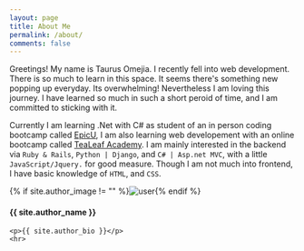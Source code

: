 ```yaml
---
layout: page
title: About Me
permalink: /about/
comments: false
---
```


Greetings! My name is Taurus Omejia. I recently fell into web development.
There is so much to learn in this space. It seems there's something new popping up everyday. Its overwhelming!
Nevertheless I am loving this journey. I have learned so much in such a short peroid of time, and I am committed
to sticking with it.

Currently I am learning .Net with C# as student of an in person coding bootcamp called [EpicU](https://www.epicu.org/),
I am also learning web developement with an online bootcamp called [TeaLeaf Academy](https://www.gotealeaf.com/).
I am mainly interested in the backend via `Ruby & Rails`, `Python | Django`, and `C# | Asp.net MVC`, with a little
`JavaScript/Jquery.` for good measure. Though I am not much into frontend, I have basic knowledge of `HTML`, and `CSS`.


<div class="profile {% if page.featured == true %} featured {% endif %}">
    {% if site.author_image != "" %}<img src="{{ site.author_image }}" class="profileimage" alt="user">{% endif %}
    <h4>{{ site.author_name }}</h4>
    
    <p>{{ site.author_bio }}</p>
    <hr>
</div>


